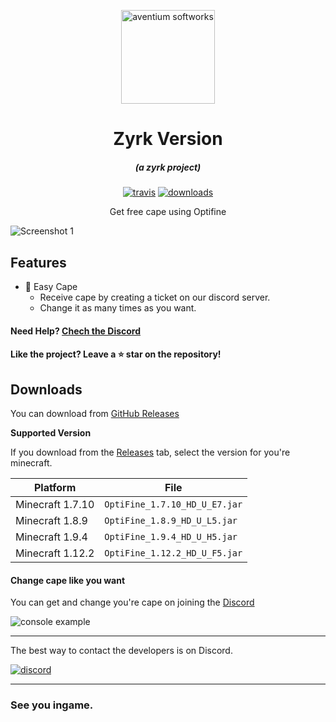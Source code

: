 <p align="center"><img src="https://i.imgur.com/j5rQmwk.png" width="150px" height="150px" alt="aventium softworks"></p>
<h1 align="center">Zyrk Version</h1>

<em><h5 align="center">(a zyrk project)</h5></em>

[<p align="center"><img src="https://img.shields.io/travis/dscalzi/HeliosLauncher.svg?style=for-the-badge" alt="travis">](https://travis-ci.org/zyrk-dev/Zyrk-Version) [<img src="https://img.shields.io/github/downloads/zyrk-dev/Zyrk-Version/total.svg?style=for-the-badge" alt="downloads">](https://github.com/zyrk-dev/Zyrk-Version/releases)</p>

<p align="center">Get free cape using Optifine</p>

![Screenshot 1](https://i.imgur.com/XozKiTj.png)

## Features

* 📂 Easy Cape
  * Receive cape by creating a ticket on our discord server.
  * Change it as many times as you want.

#### Need Help? [Chech the Discord][discord]

#### Like the project? Leave a ⭐ star on the repository!

## Downloads

You can download from [GitHub Releases](https://github.com/zyrk-dev/Zyrk-Version/releases)


**Supported Version**

If you download from the [Releases](https://github.com/zyrk-dev/Zyrk-Version/releases) tab, select the version for you're minecraft.

| Platform | File |
| -------- | ---- |
| Minecraft 1.7.10 | `OptiFine_1.7.10_HD_U_E7.jar` |
| Minecraft 1.8.9 | `OptiFine_1.8.9_HD_U_L5.jar` |
| Minecraft 1.9.4 | `OptiFine_1.9.4_HD_U_H5.jar` |
| Minecraft 1.12.2 | `OptiFine_1.12.2_HD_U_F5.jar` |

#### Change cape like you want 

You can get and change you're cape on joining the [Discord][discord]

![console example](https://i.imgur.com/TzlNSeo.png)

---

The best way to contact the developers is on Discord.

[![discord](https://discordapp.com/api/guilds/721638187910299650/embed.png?style=banner3)][discord]

---

### See you ingame.


[nodejs]: https://nodejs.org/en/ 'Node.js'
[discordjs]: https://www.npmjs.com/package/discord.js?source=post_page-----7b5fe27cb6fa---------------------- 'Discord.js'
[vscode]: https://code.visualstudio.com/ 'Visual Studio Code'
[discord]: https://discord.gg/PCJyb2w 'Discord'
[wiki]: https://discord.gg/PCJyb2w 'wiki'
